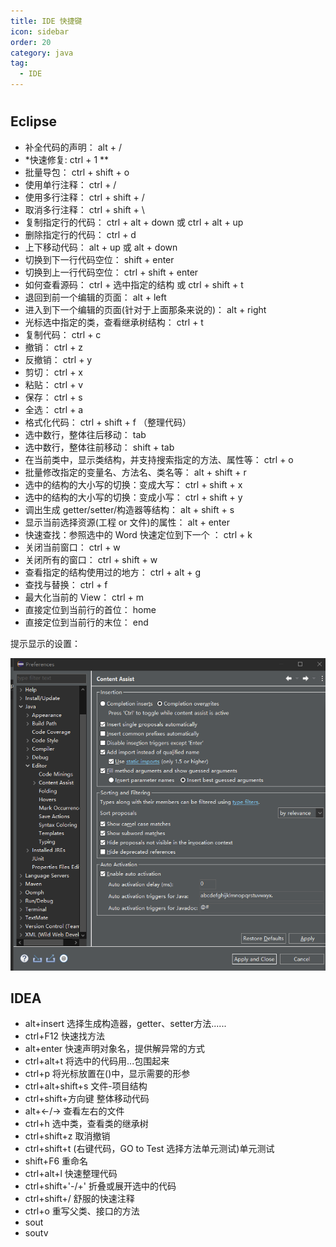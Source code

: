 ```yaml
---
title: IDE 快捷键
icon: sidebar
order: 20
category: java
tag:
  - IDE
---
```

#
<!-- more -->
## Eclipse

- 补全代码的声明： alt + /
- *快速修复: ctrl + 1 **
- 批量导包： ctrl + shift + o
- 使用单行注释： ctrl + / 
- 使用多行注释： ctrl + shift + /
- 取消多行注释： ctrl + shift + \
- 复制指定行的代码： ctrl + alt + down 或 ctrl + alt + up 
- 删除指定行的代码： ctrl + d
- 上下移动代码： alt + up 或 alt + down 
- 切换到下一行代码空位： shift + enter
- 切换到上一行代码空位： ctrl + shift + enter 
- 如何查看源码： ctrl + 选中指定的结构 或 ctrl + shift + t 
- 退回到前一个编辑的页面： alt + left
- 进入到下一个编辑的页面(针对于上面那条来说的)： alt + right
- 光标选中指定的类，查看继承树结构： ctrl + t 
- 复制代码： ctrl + c 
- 撤销： ctrl + z
- 反撤销： ctrl + y 
- 剪切： ctrl + x
- 粘贴： ctrl + v
- 保存： ctrl + s
- 全选： ctrl + a 
- 格式化代码： ctrl + shift + f （整理代码）
- 选中数行，整体往后移动： tab 
- 选中数行，整体往前移动： shift + tab 
- 在当前类中，显示类结构，并支持搜索指定的方法、属性等： ctrl + o 
- 批量修改指定的变量名、方法名、类名等： alt + shift + r 
- 选中的结构的大小写的切换：变成大写： ctrl + shift + x 
- 选中的结构的大小写的切换：变成小写： ctrl + shift + y 
- 调出生成 getter/setter/构造器等结构： alt + shift + s 
- 显示当前选择资源(工程 or 文件)的属性： alt + enter 
- 快速查找：参照选中的 Word 快速定位到下一个 ： ctrl + k 
- 关闭当前窗口： ctrl + w 
- 关闭所有的窗口： ctrl + shift + w 
- 查看指定的结构使用过的地方： ctrl + alt + g 
- 查找与替换： ctrl + f 
- 最大化当前的 View： ctrl + m 
- 直接定位到当前行的首位： home 
- 直接定位到当前行的末位： end

提示显示的设置：

![image-20230718154551691](https://raw.githubusercontent.com/T4mako/ImageBed/main/image-20230718154551691.png)

## IDEA

- alt+insert		选择生成构造器，getter、setter方法......
- ctrl+F12		快速找方法
- alt+enter		快速声明对象名，提供解异常的方式
- ctrl+alt+t		将选中的代码用...包围起来
- ctrl+p		将光标放置在()中，显示需要的形参
- ctrl+alt+shift+s	文件-项目结构
- ctrl+shift+方向键	整体移动代码
- alt+←/→		查看左右的文件
- ctrl+h		选中类，查看类的继承树
- ctrl+shift+z	取消撤销
- ctrl+shift+t	(右键代码，GO to Test 选择方法单元测试)单元测试
- shift+F6		重命名
- ctrl+alt+l		快速整理代码
- ctrl+shift+'-/+'	折叠或展开选中的代码
- ctrl+shift+/	舒服的快速注释
- ctrl+o		重写父类、接口的方法
- sout
- soutv